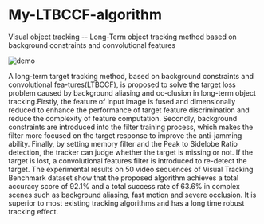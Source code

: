 # My-LTBCCF-algorithm
Visual object tracking -- Long-Term object tracking method based on background constraints and convolutional features


![demo](https://github.com/Realwhisky/LTBCCF_algorithm/blob/master/demo_girl.gif)


A long-term target tracking method, based on background constraints and convolutional fea-tures(LTBCCF), is proposed to solve the target loss problem caused by background aliasing and oc-clusion in long-term object tracking.Firstly, the feature of input image is fused and dimensionally reduced to enhance the performance of target feature discrimination and reduce the complexity of feature computation. Secondly, background constraints are introduced into the filter training process, which makes the filter more focused on the target response to improve the anti-jamming ability. Finally, by setting memory filter and the Peak to Sidelobe Ratio detection, the tracker can judge whether the target is missing or not. If the target is lost, a convolutional features filter is introduced to re-detect the target. The experimental results on 50 video sequences of Visual Tracking Benchmark dataset show that the proposed algorithm achieves a total accuracy score of 92.1% and a total success rate of 63.6% in complex scenes such as background aliasing, fast motion and severe occlusion. It is superior to most existing tracking algorithms and has a long time robust tracking effect.
